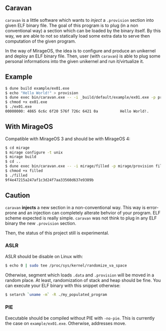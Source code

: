 ## Caravan

`caravan` is a little software which wants to _inject_ a `.provision` section into given ELF binary file.
The goal of this program is to plug (in a non conventional way) a section which can be loaded by the binary itself.
By this way, we are able to not so statically load some extra data to serve then computation of the given program.

In the way of MirageOS, the idea is to configure and produce an unikernel and deploy an ELF binary file.
Then, user (with `caravan`) is able to plug some personal informations into the given unikernel and
run it/virtualize it.

## Example

```sh
$ dune build example/ex01.exe
$ echo "Hello World!" > provision
$ dune exec bin/caravan.exe -- -i _build/default/example/ex01.exe -p provision ex01.exe
$ chmod +x ex01.exe
$ ./ex01.exe
00000000: 4865 6c6c 6f20 576f 726c 6421 0a          Hello World!.
```

## With MirageOS

Compatible with MirageOS 3 and should be with MirageOS 4:

```sh
$ cd mirage
$ mirage configure -t unix
$ mirage build
$ cd ..
$ dune exec bin/caravan.exe -- -i mirage/filled -p mirage/provision filled
$ chmod +x filled
$ ./filled
9f4e47215a247af1c3d24f7aa33560d637e9389b
```

## Caution

`caravan` __injects__ a new section in a non-conventional way. This way is error-prone and an injection
can completely alterate behvior of your program. ELF scheme expected is really simple. `caravan` was not
think to plug in any ELF binary the new `.provision` section.

Then, the status of this project still is experimental.

### ASLR

ASLR should be disable on Linux with:

```sh
$ echo 0 | sudo tee /proc/sys/kernel/randomize_va_space
```

Otherwise, segment which loads `.data` and `.provision` will be moved in a random place.
At least, randomization of stack and heap should be fine.
You can execute your ELF binary with this snippet otherwise:

```sh
$ setarch `uname -m` -R ./my_populated_program
```

### PIE

Executable should be compiled without PIE with `-no-pie`. This is currently the case
on `example/ex01.exe`. Otherwise, addresses move.
